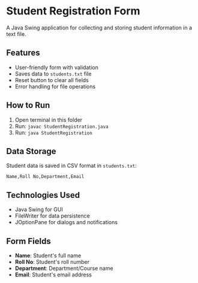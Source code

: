# Student Registration Form
A Java Swing application for collecting and storing student information in a text file.

## Features
- User-friendly form with validation
- Saves data to `students.txt` file
- Reset button to clear all fields
- Error handling for file operations

## How to Run
1. Open terminal in this folder
2. Run: `javac StudentRegistration.java`
3. Run: `java StudentRegistration`

## Data Storage
Student data is saved in CSV format in `students.txt`:
```
Name,Roll No,Department,Email
```

## Technologies Used
- Java Swing for GUI
- FileWriter for data persistence
- JOptionPane for dialogs and notifications

## Form Fields
- **Name**: Student's full name
- **Roll No**: Student's roll number
- **Department**: Department/Course name
- **Email**: Student's email address

